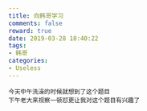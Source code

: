 ```yaml
---
title: 向韩哥学习
comments: false
reward: true
date: 2019-03-28 18:40:22
tags:
- 韩哥
categories:
- Useless
---
```

```
今天中午洗澡的时候就想到了这个题目  
下午老大来视察一顿怼更让我对这个题目有兴趣了  
```
<!-- more -->